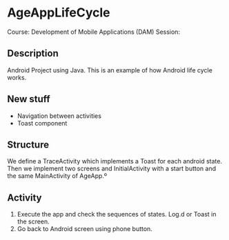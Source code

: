 # AgeAppLifeCycle

Course: Development of Mobile Applications (DAM)
Session: 

## Description

Android Project using Java. This is an example of how Android life cycle works. 

## New stuff

* Navigation between activities
* Toast component

## Structure

We define a TraceActivity which implements a Toast for each android state. Then we implement two screens and InitialActivity with a start button and the same MainActivity of AgeApp.º

## Activity

1. Execute the app and check the sequences of states. Log.d or Toast in the screen.
2. Go back to Android screen using phone button.
